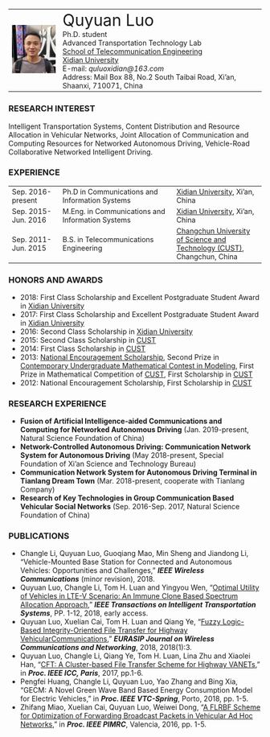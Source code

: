 <html>
      <head>
            <title>Xingzhou Zhang (张星洲)'s Home Page</title>
            <link rel="shortcut icon" href="Images/qyluo.png" type="image/x-icon" /> 
      </head>
</html>
<!--<div style="text-align: right"> <a href="/index-ch.html">【中文版】</a> </div>
-->
<table border="0" cellpadding="0" cellspacing="0">
  <tr>
    <td width="20%">
      <img src="https://raw.githubusercontent.com/Luoquyuan/HomePage/master/Images/qyluo.png">
    </td>
    <td width="80%">
     <font size="6"> Quyuan Luo </font> <br> 
      Ph.D. student <br> 
      Advanced Transportation Technology Lab <br>
      <a href="http://ste.xidian.edu.cn/english/index/school_introduction.htm">School of Telecommunication Engineering </a> <br>
      <a href="https://en.xidian.edu.cn/" >Xidian University</a><br>
      E-mail: <i>quluoxidian@163.com</i> <br>
      Address: Mail Box 88, No.2 South Taibai Road, Xi’an, Shaanxi, 710071, China <br>
    </td>
  </tr>
</table>

### RESEARCH INTEREST
Intelligent Transportation Systems, Content Distribution and Resource Allocation in Vehicular Networks, Joint Allocation of Communication and Computing Resources for Networked Autonomous Driving, Vehicle-Road Collaborative Networked Intelligent Driving.

### EXPERIENCE

<table border="0" cellpadding="0" cellspacing="0">
    <tr>
        <td width="20%">Sep. 2016-present</td>
        <td width="45%">Ph.D in Communications and Information Systems</td>
        <td><a href="https://en.xidian.edu.cn/" >Xidian University</a>, Xi’an, China</td>
    </tr>
    <tr>
        <td width="20%">Sep. 2015-Jun. 2016</td>
        <td width="45%">M.Eng. in Communications and Information Systems</td>
        <td><a href="https://en.xidian.edu.cn/" >Xidian University</a>, Xi’an, China</td>
    </tr>
    <tr>
        <td width="20%">Sep. 2011-Jun. 2015</td>
        <td width="45%">B.S. in Telecommunications Engineering</td>
        <td><a href="http://ieec.cust.edu.cn/" >Changchun University of Science and Technology (CUST)</a>, Changchun, China</td>
    </tr>
</table>

### HONORS AND AWARDS
* 2018: First Class Scholarship and Excellent Postgraduate Student Award in [Xidian University](https://en.xidian.edu.cn/)
* 2017: First Class Scholarship and Excellent Postgraduate Student Award in [Xidian University](https://en.xidian.edu.cn/)
* 2016: Second Class Scholarship in [Xidian University](https://en.xidian.edu.cn/)
* 2015: Second Class Scholarship in [CUST](http://ieec.cust.edu.cn/)
* 2014: First Class Scholarship in [CUST](http://ieec.cust.edu.cn/)
* 2013: [National Encouragement Scholarship](https://baike.baidu.com/item/%E5%9B%BD%E5%AE%B6%E5%8A%B1%E5%BF%97%E5%A5%96%E5%AD%A6%E9%87%91/4293574?fr=aladdin), Second Prize in [Contemporary Undergraduate Mathematical Contest in Modeling](http://en.mcm.edu.cn/), First Prize in Mathematical Competition of [CUST](http://ieec.cust.edu.cn/), First Scholarship in [CUST](http://ieec.cust.edu.cn/)
* 2012: National Encouragement Scholarship, First Scholarship in [CUST](http://ieec.cust.edu.cn/)

### RESEARCH EXPERIENCE
* **Fusion of Artificial Intelligence-aided Communications and Computing for Networked Autonomous Driving** (Jan. 2019-present, Natural Science Foundation of China)
* **Network-Controlled Autonomous Driving: Communication Network System for Autonomous Driving** (May 2018-present, Special Foundation of Xi’an Science and Technology Bureau)
* **Communication Network System for Autonomous Driving Terminal in Tianlang Dream Town** (Mar. 2018-present, cooperate with Tianlang Company)
* **Research of Key Technologies in Group Communication Based Vehicular Social Networks** (Sep. 2016-Sep. 2017, Natural Science Foundation of China)

### PUBLICATIONS
* Changle Li, Quyuan Luo, Guoqiang Mao, Min Sheng and Jiandong Li, “Vehicle-Mounted Base Station for Connected and Autonomous Vehicles: Opportunities and Challenges,” **_IEEE Wireless Communications_** (minor revision), 2018.
* Quyuan Luo, Changle Li, Tom H. Luan and Yingyou Wen, “[Optimal Utility of Vehicles in LTE-V Scenario: An Immune Clone Based Spectrum Allocation Approach](https://ieeexplore.ieee.org/stamp/stamp.jsp?tp=&arnumber=8421070),” **_IEEE Transactions on Intelligent Transportation Systems_**, PP. 1-12, 2018, early access.
* Quyuan Luo, Xuelian Cai, Tom H. Luan and Qiang Ye, “[Fuzzy Logic-Based Integrity-Oriented File Transfer for Highway VehicularCommunications](https://jwcn-eurasipjournals.springeropen.com/track/pdf/10.1186/s13638-017-1009-x),” **_EURASIP Journal on Wireless Communications and Networking_**, 2018, 2018(1):3.
* Quyuan Luo, Changle Li, Qiang Ye, Tom H. Luan, Lina Zhu and Xiaolei Han, “[CFT: A Cluster-based File Transfer Scheme for Highway VANETs](https://ieeexplore.ieee.org/stamp/stamp.jsp?tp=&arnumber=7996452),” in **_Proc. IEEE ICC, Paris_**, 2017, pp.1-6.
* Pengfei Huang, Changle Li, Quyuan Luo, Yao Zhang and Bing Xia, “GECM: A Novel Green Wave Band Based Energy Consumption Model for Electric Vehicles,” in **_Proc. IEEE VTC-Spring_**, Porto, 2018, pp. 1-5.
* Zhifang Miao, Xuelian Cai, Quyuan Luo, Weiwei Dong, “[A FLRBF Scheme for Optimization of Forwarding Broadcast Packets in Vehicular Ad Hoc Networks](https://ieeexplore.ieee.org/stamp/stamp.jsp?tp=&arnumber=7794952),” in **_Proc. IEEE PIMRC_**, Valencia, 2016, pp. 1-5.
